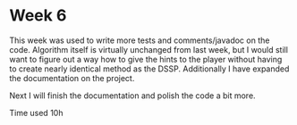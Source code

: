 # Week 6

This week was used to write more tests and comments/javadoc on the code. Algorithm itself is virtually unchanged
from last week, but I would still want to figure out a way how to give the hints to the player without
having to create nearly identical method as the DSSP. Additionally I have expanded the documentation
on the project.

Next I will finish the documentation and polish the code a bit more.

Time used 10h
